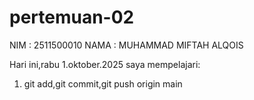 # pertemuan-02

NIM : 2511500010
NAMA : MUHAMMAD MIFTAH ALQOIS

Hari ini,rabu 1.oktober.2025 saya mempelajari:
<ol> 
    <li> git add,git commit,git push origin main</li>
</ol>